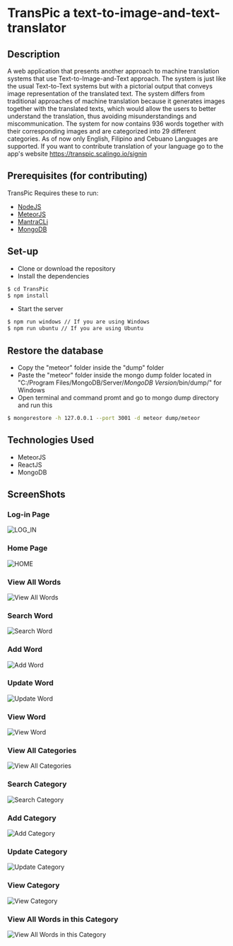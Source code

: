 # TransPic a text-to-image-and-text-translator

## Description
A web application that presents another approach to machine translation systems that use Text-to-Image-and-Text approach. The system is just like the usual Text-to-Text systems but with a pictorial output that conveys image representation of the translated text. The system differs from traditional approaches of machine translation because it generates images together with the translated texts, which would allow the users to better understand the translation, thus avoiding misunderstandings and miscommunication. The system for now contains 936 words together with their corresponding images and are categorized into 29 different categories. As of now only English, Filipino and Cebuano Languages are supported. If you want to contribute translation of your language go to the app's website https://transpic.scalingo.io/signin

## Prerequisites (for contributing)
TransPic Requires these to run:
  - [NodeJS](https://nodejs.org/en/)
  - [MeteorJS](https://www.meteor.com/)
  - [MantraCLi](https://github.com/mantrajs/mantra-cli)
  - [MongoDB](https://www.mongodb.com/)

## Set-up
  - Clone or download the repository
  - Install the dependencies
  ```sh
  $ cd TransPic
  $ npm install 
  ```
  - Start the server
  ```sh
  $ npm run windows // If you are using Windows
  $ npm run ubuntu // If you are using Ubuntu
  ```
## Restore the database
  - Copy the "meteor" folder inside the "dump" folder
  - Paste the "meteor" folder inside the mongo dump folder located in "C:/Program Files/MongoDB/Server/*MongoDB Version*/bin/dump/" for Windows
  - Open terminal and command promt and go to mongo dump directory and run this
  ```sh
  $ mongorestore -h 127.0.0.1 --port 3001 -d meteor dump/meteor
  ```
  
## Technologies Used
  - MeteorJS
  - ReactJS
  - MongoDB

## ScreenShots
### Log-in Page
![LOG_IN](https://lh3.googleusercontent.com/xNk2Di8Grr3Ben2AZySGgKYzbM6RRxNi7P5zlJNCm8as7uekA4So4lit8S_w7RXECuFrvPMWkX3xqoQ=w1280-h590-rw)

### Home Page
![HOME](https://lh3.googleusercontent.com/S9EwIbGecqzid2vXDzETCm53GugaObB_GYjFREHL16QVl1FkuF9LlBpzlgVPrC7x_nB2jk_G_yYj5XU=w1280-h590-rw)

### View All Words
![View All Words](https://lh6.googleusercontent.com/tZ6sWsCjsDrMRTF5zzGosOwteJu1Itzz-Z5MhGajKhQoCi_1Pe4KR8Y8siRRxBt2ZcmQQnAqTLo8kHA=w1280-h590-rw)

### Search Word
![Search Word](https://lh6.googleusercontent.com/T72y8W2EJDV_ql6nhYiQr87kqPW4kRI7oEnoJClyBbYCcqekeglgAW100Jy3-TUcoCt3UKWiYpLD_Uk=w1280-h590-rw)

### Add Word
![Add Word](https://lh5.googleusercontent.com/wVFwZa7ops6bbbrLtiHvfkN6Y8qacrr3jIE0rwX6wv3SYPS2v_Wigd5SRKEMB8ZQuFqQP2u_hwIuz9Q=w1280-h590-rw)

### Update Word
![Update Word](https://lh5.googleusercontent.com/dl4p6eCXVQRroSZ2U16TWKpc5nZIjg2lifXXNnkEqzUHZ8Ibi_TUp2t5PheCmXfwTkSfpnntsm39GO8=w1280-h590-rw)

### View Word
![View Word](https://lh6.googleusercontent.com/MYBj2jJs6OCOL5GPYg0emebOVWAt8F3cwEKeISlVeV_UWRZmrXpOnvwvcBVv9CEVtsyaycR5oM3ARfw=w1280-h590-rw)

### View All Categories
![View All Categories](https://lh6.googleusercontent.com/IV61R7npy0sNAvweKY-v-ui4q7G-hscXvg3xfGEgjPCHfYCEh0eDp3v7rbwKfCyR97p0v_O9HMiYmzA=w1280-h590-rw)

### Search Category
![Search Category](https://lh3.googleusercontent.com/z5bDV6ZuJWyC_qe3TKwuXaJCMJFjeEy718XS1fLcQZXU-RNJYf86vGLBkmFIIBlgDTxjBq33MH19VzE=w1280-h590-rw)

### Add Category
![Add Category](https://lh6.googleusercontent.com/Q0YxsFAEfb4Nwq6nqIcAtqfOxKARB6XlWzrv8K3-9FiX72ysAi_X4eTYPIAdiHD2Aif6F_j5aRYKNEY=w1280-h590-rw)

### Update Category
![Update Category](https://lh4.googleusercontent.com/tsL7gzqZ_1avEoKxlYnF2-3bXgc2LplPdgWntbh5NkpqTIfZFMDXL05cS0CAtT_0psWSlNN0ogjqkOo=w1280-h590-rw)

### View Category
![View Category](https://lh6.googleusercontent.com/OgoGrbD42PiN1DaI_EwgUgwwzPl28hoRbymg3acjBFXeWrcdRHpBQGrAZ8twFkDpdih4NRI6c3fjBDg=w1280-h590-rw)

### View All Words in this Category
![View All Words in this Category](https://lh4.googleusercontent.com/z7wpkTpdIXRM_Eswb40-UeVrqIWX00u2ph1kJL4O4nPXt3ejle7Y62-Q6T0j-mVTxaoHKpuYBRk6TXA=w1280-h590-rw)
